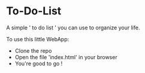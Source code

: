 # To-Do-List
A simple ' to do list ' you can use to organize your life.

To use this little WebApp:
  - Clone the repo
  - Open the file 'index.html' in your browser
  - You're good to go !

